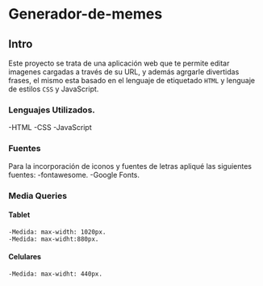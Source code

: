 # Generador-de-memes

## Intro

Este proyecto se trata de una aplicación web que te permite editar imagenes cargadas a través de su URL, y además agrgarle divertidas frases, el mismo esta basado en el lenguaje de etiquetado `HTML` y lenguaje de estilos `CSS` y JavaScript.

### Lenguajes Utilizados.

-HTML
-CSS
-JavaScript

### Fuentes

Para la incorporación de iconos y fuentes de letras apliqué las siguientes fuentes:
-fontawesome.
-Google Fonts.

### Media Queries

#### Tablet

    -Medida: max-width: 1020px.
    -Medida: max-widht:880px.

#### Celulares

    -Medida: max-widht: 440px.
